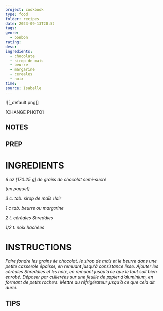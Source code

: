 ```yaml
---
project: cookbook
type: food
folder: recipes
date: 2023-09-13T20:52
tags: 
genre:
  - bonbon
rating: 
desc: 
ingredients:
  - chocolate
  - sirop de mais
  - beurre
  - margarine
  - cereales
  - noix
time: 
source: Isabelle
---
```


![[_default.png]]

[CHANGE PHOTO]


## NOTES




## PREP


# INGREDIENTS

_6 oz [170.25 g] de grains de chocolat semi-sucré_

_(un paquet)_

_3 c. tab. sirop de maïs clair_

_1 c tab. beurre ou margarine_

_2 t. céréales Shreddies_

_1/2 t. noix hachées_

# INSTRUCTIONS

_Faire fondre les grains de chocolat, le sirop_
_de maïs et le beurre dans une petite casserole_
_épaisse, en remuant jusqu’à consistance lisse._
_Ajouter les céréales Shreddies et les noix, en_
_remuant jusqu’à ce que le tout soit bien enrobé._
_Déposer par cuillerées sur une feuille de papier_
_d’aluminium, en formant de petits rochers. Mettre_
_au réfrigérateur jusqu’à ce que cela ait durci._



## TIPS



